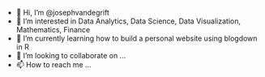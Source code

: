 - 👋 Hi, I’m @josephvandegrift
- 👀 I’m interested in Data Analytics, Data Science, Data Visualization, Mathematics, Finance
- 🌱 I’m currently learning how to build a personal website using blogdown in R
- 💞️ I’m looking to collaborate on ...
- 📫 How to reach me ...

<!---
josephvandegrift/josephvandegrift is a ✨ special ✨ repository because its `README.md` (this file) appears on your GitHub profile.
You can click the Preview link to take a look at your changes.
--->

